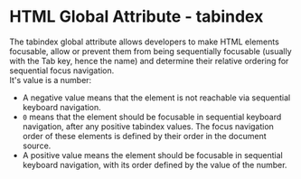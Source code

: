 # HTML Global Attribute - tabindex

The tabindex global attribute allows developers to make HTML elements focusable, allow or prevent them from being sequentially focusable (usually with the Tab key, hence the name) and determine their relative ordering for sequential focus navigation.<br>
It's value is a number:
- A negative value means that the element is not reachable via sequential keyboard navigation.
- `0` means that the element should be focusable in sequential keyboard navigation, after any positive tabindex values. The focus navigation order of these elements is defined by their order in the document source.
- A positive value means the element should be focusable in sequential keyboard navigation, with its order defined by the value of the number.
